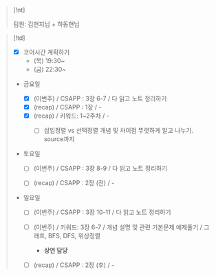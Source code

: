 
> [!nt]
>
> 팀원: 김현지님 + 하동현님
>



> [!td]
>
> - [x] 코어시간 계획하기
>   - (목) 19:30~
>   - (금) 22:30~
>
>
> - 금요일
> 
>   - [x] (이번주) / CSAPP : 3장 6-7  / 다 읽고 노트 정리하기
>   - [x] (recap)  / CSAPP : 1장      / -
>   - [x] (recap)  / 키워드: 1~2주차  / -
>     - [ ] 삽입정렬 vs 선택정렬 개념 및 차이점 뚜렷하게 알고 나누기. source까지
>
> 
> - 토요일
> 
>   - [ ] (이번주) / CSAPP : 3장 8-9  / 다 읽고 노트 정리하기
>   - [ ] (recap)  / CSAPP : 2장 (전) / -
> 
>
> - 일요일
> 
>   - [ ] (이번주) / CSAPP : 3장 10-11 / 다 읽고 노트 정리하기
>   - [ ] (이번주) / 키워드: 3장 6-7   / 개념 설명 및 관련 기본문제 예제풀기 / 그래프, BFS, DFS, 위상정렬
>     - **상연 담당**
> 
>   - [ ] (recap)  / CSAPP : 2장 (후)  / -

